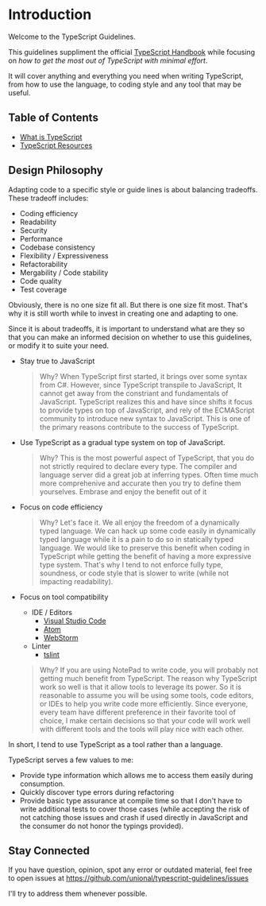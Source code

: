 # Introduction

Welcome to the TypeScript Guidelines.

This guidelines suppliment the official [TypeScript Handbook](http://www.typescriptlang.org/docs/handbook/basic-types.html) while focusing on *how to get the most out of TypeScript with minimal effort*.

It will cover anything and everything you need when writing TypeScript, from how to use the language, to coding style and any tool that may be useful.

## Table of Contents

- [What is TypeScript](/pages/01-introduction/what-is-typescript.md)
- [TypeScript Resources](/pages/01-introduction/typescript-resources.md)

## Design Philosophy

Adapting code to a specific style or guide lines is about balancing tradeoffs.
These tradeoff includes:

- Coding efficiency
- Readability
- Security
- Performance
- Codebase consistency
- Flexibility / Expressiveness
- Refactorability
- Mergability / Code stability
- Code quality
- Test coverage

Obviously, there is no one size fit all.
But there is one size fit most.
That's why it is still worth while to invest in creating one and adapting to one.

Since it is about tradeoffs,
it is important to understand what are they so that you can make an informed decision on whether to use this guidelines, or modify it to suite your need.

- Stay true to JavaScript

  > Why?
  > When TypeScript first started,
  > it brings over some syntax from C#.
  > However, since TypeScript transpile to JavaScript,
  > It cannot get away from the constriant and fundamentals of JavaScript.
  > TypeScript realizes this and have since shifts it focus to provide types on top of JavaScript,
  > and rely of the ECMAScript community to introduce new syntax to JavaScript.
  > This is one of the primary reasons contribute to the success of TypeScript.

- Use TypeScript as a gradual type system on top of JavaScript.

  > Why?
  > This is the most powerful aspect of TypeScript,
  > that you do not strictly required to declare every type.
  > The compiler and language server did a great job at inferring types.
  > Often time much more comprehenive and accurate then you try to define them yourselves.
  > Embrase and enjoy the benefit out of it

- Focus on code efficiency

  > Why?
  > Let's face it. We all enjoy the freedom of a dynamically typed language.
  > We can hack up some code easily in dynamically typed language while it is a pain to do so in statically typed language.
  > We would like to preserve this benefit when coding in TypeScript while getting the benefit of having a more expressive type system.
  > That's why I tend to not enforce fully type, soundness, or code style that is slower to write (while not impacting readability).

- Focus on tool compatibility
  - IDE / Editors
    - [Visual Studio Code](https://github.com/Microsoft/vscode)
    - [Atom](https://atom.io/)
    - [WebStorm](https://www.jetbrains.com/webstorm/)
  - Linter
    - [tslint](https://github.com/palantir/tslint)

  > Why?
  > If you are using NotePad to write code,
  > you will probably not getting much benefit from TypeScript.
  > The reason why TypeScript work so well is that it allow tools to leverage its power.
  > So it is reasonable to assume you will be using some tools, code editors, or IDEs to help you write code more efficiently.
  > Since everyone, every team have different preference in their favorite tool of choice,
  > I make certain decisions so that your code will work well with different tools and the tools will play nice with each other.

In short, I tend to use TypeScript as a tool rather than a language.

TypeScript serves a few values to me:

- Provide type information which allows me to access them easily during consumption.
- Quickly discover type errors during refactoring
- Provide basic type assurance at compile time so that I don't have to write additional tests to cover those cases (while accepting the risk of not catching those issues and crash if used directly in JavaScript and the consumer do not honor the typings provided).

## Stay Connected

If you have question, opinion, spot any error or outdated material, feel free to open issues at <https://github.com/unional/typescript-guidelines/issues>

I'll try to address them whenever possible.
